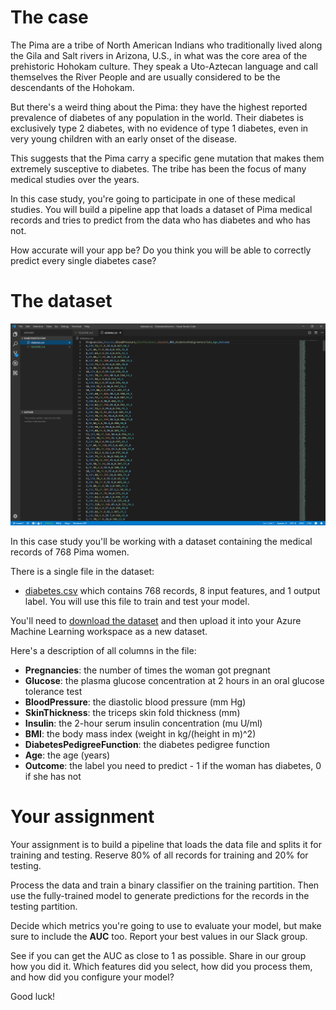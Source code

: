 # The case

The Pima are a tribe of North American Indians who traditionally lived along the Gila and Salt rivers in Arizona, U.S., in what was the core area of the prehistoric Hohokam culture. They speak a Uto-Aztecan language and call themselves the River People and are usually considered to be the descendants of the Hohokam.

But there's a weird thing about the Pima: they have the highest reported prevalence of diabetes of any population in the world.  Their diabetes is exclusively type 2 diabetes, with no evidence of type 1 diabetes, even in very young children with an early onset of the disease.

This suggests that the Pima carry a specific gene mutation that makes them extremely susceptive to diabetes. The tribe has been the focus of many medical studies over the years.

In this case study, you're going to participate in one of these medical studies. You will build a pipeline app that loads a dataset of Pima medical records and tries to predict from the data who has diabetes and who has not. 

How accurate will your app be? Do you think you will be able to correctly predict every single diabetes case? 

# The dataset

![The dataset](./assets/data.png)

In this case study you'll be working with a dataset containing the medical records of 768 Pima women. 

There is a single file in the dataset:
* [diabetes.csv](https://github.com/mdfarragher/CLA/blob/master/BinaryClassification/DiabetesDetection/diabetes.csv) which contains 768 records, 8 input features, and 1 output label. You will use this file to train and test your model.

You'll need to [download the dataset](https://github.com/mdfarragher/CLA/blob/master/BinaryClassification/DiabetesDetection/diabetes.csv) and then upload it into your Azure Machine Learning workspace as a new dataset.

Here's a description of all columns in the file:
* **Pregnancies**: the number of times the woman got pregnant
* **Glucose**: the plasma glucose concentration at 2 hours in an oral glucose tolerance test
* **BloodPressure**: the diastolic blood pressure (mm Hg)
* **SkinThickness**: the triceps skin fold thickness (mm)
* **Insulin**: the 2-hour serum insulin concentration (mu U/ml)
* **BMI**: the body mass index (weight in kg/(height in m)^2)
* **DiabetesPedigreeFunction**: the diabetes pedigree function
* **Age**: the age (years)
* **Outcome**: the label you need to predict - 1 if the woman has diabetes, 0 if she has not

# Your assignment
Your assignment is to build a pipeline that loads the data file and splits it for training and testing. Reserve 80% of all records for training and 20% for testing. 

Process the data and train a binary classifier on the training partition. Then use the fully-trained model to generate predictions for the records in the testing partition. 

Decide which metrics you're going to use to evaluate your model, but make sure to include the **AUC** too. Report your best values in our Slack group.

See if you can get the AUC as close to 1 as possible. Share in our group how you did it. Which features did you select, how did you process them, and how did you configure your model? 

Good luck!
